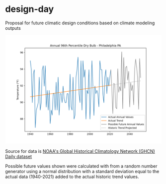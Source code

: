 # design-day

Proposal for future climatic design conditions based on climate modeling outputs

![](phila.png)

Source for data is [NOAA's Global Historical Climatology Network (GHCN) Daily dataset](https://www.ncei.noaa.gov/products/land-based-station/global-historical-climatology-network-daily)

Possible future values shown were calculated with from a random number generator using a normal distribution with a standard deviation equal to the actual data (1940-2021) added to the actual historic trend values.
